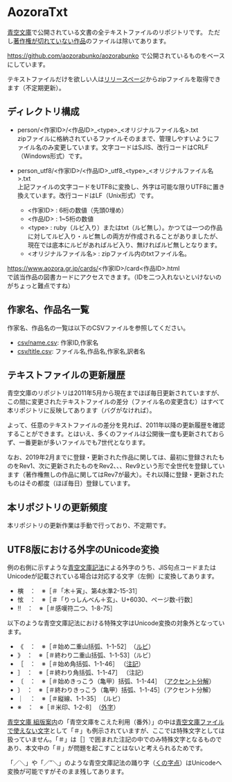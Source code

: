 # AozoraTxt
[青空文庫](https://www.aozora.gr.jp/)で公開されている文書の全テキストファイルのリポジトリです。
ただし[著作権が切れていない作品](https://www.aozora.gr.jp/guide/kijyunn.html#midashi120)のファイルは除いてあります。

https://github.com/aozorabunko/aozorabunko で公開されているものをベースにしています。

テキストファイルだけを欲しい人は[リリースページ](https://github.com/levelevel/AozoraTxt/releases/latest)からzipファイルを取得できます（不定期更新）。

## ディレクトリ構成
- person/<作家ID>/<作品ID>\_\<type>_<オリジナルファイル名>.txt  
  zipファイルに格納されているファイルそのままで、管理しやすいようにファイル名のみ変更しています。文字コードはSJIS、改行コードはCRLF（Windows形式）です。
- person_utf8/<作家ID>/<作品ID>\_utf8\_\<type>\_<オリジナルファイル名>.txt  
  上記ファイルの文字コードをUTF8に変換し、外字は可能な限りUTF8に置き換えています。改行コードはLF（Unix形式）です。

  - <作家ID> : 6桁の数値（先頭0埋め）
  - <作品ID> : 1~5桁の数値
  - \<type> : ruby（ルビ入り）またはtxt（ルビ無し）。かつては一つの作品に対してルビ入り・ルビ無しの両方が作成されることがありましたが、現在では底本にルビがあればルビ入り、無ければルビ無しとなります。
  - <オリジナルファイル名> : zipファイル内のtxtファイル名。

https://www.aozora.gr.jp/cards/<作家ID>/card<作品ID>.html  
で該当作品の図書カードにアクセスできます。（IDを二つ入れないといけないのがちょっと難点ですね）

## 作家名、作品名一覧
作家名、作品名の一覧は以下のCSVファイルを参照してください。
- [csv/name.csv](https://github.com/levelevel/AozoraTxt/blob/master/csv/name.csv): 作家ID,作家名
- [csv/title.csv](https://github.com/levelevel/AozoraTxt/blob/master/csv/title.csv): ファイル名,作品名,作家名,訳者名

## テキストファイルの更新履歴
青空文庫のリポジトリは2011年5月から現在までほぼ毎日更新されていますが、この間に変更されたテキストファイルの差分（ファイル名の変更含む）はすべて本リポジトリに反映してあります（バグがなければ）。

よって、任意のテキストファイルの差分を見れば、2011年以降の更新履歴を確認することができます。とはいえ、多くのファイルは公開後一度も更新されておらず、一番更新が多いファイルでも7世代となります。

なお、2019年2月までに登録・更新された作品に関しては、最初に登録されたものをRev1、次に更新されたものをRev2、、、Rev9という形で全世代を登録しています（著作権無しの作品に関してはRev7が最大）。それ以降に登録・更新されたものはその都度（ほぼ毎日）登録しています。

## 本リポジトリの更新頻度
本リポジトリの更新作業は手動で行っており、不定期です。

## UTF8版における外字のUnicode変換
例の右側に示すような[青空文庫記法](https://www.aozora.gr.jp/annotation/external_character.html)による外字のうち、JIS句点コードまたはUnicodeが記載されている場合は対応する文字（左側）に変換してあります。
- 𣘹　：　※［＃「木＋寅」、第4水準2-15-31］
- 怰　：　※［＃「りっしんべん＋玄」、U+6030、ページ数-行数］
- ‼　：　※［＃感嘆符二つ、1-8-75］

以下のような青空文庫記法における特殊文字はUnicode変換の対象外となっています。
- 《　：　※［＃始め二重山括弧、1-1-52］　（[ルビ](https://www.aozora.gr.jp/annotation/etc.html#ruby)）
- 》　：　※［＃終わり二重山括弧、1-1-53］（ルビ）
- ［　：　※［＃始め角括弧、1-1-46］   （[注記](https://www.aozora.gr.jp/annotation/)）
- ］　：　※［＃終わり角括弧、1-1-47］ （注記）
- 〔　：　※［＃始めきっこう（亀甲）括弧、1-1-44］　（[アクセント分解](https://www.aozora.gr.jp/annotation/external_character.html#accent)）
- 〕　：　※［＃終わりきっこう（亀甲）括弧、1-1-45］（アクセント分解）
- ｜　：　※［＃縦線、1-1-35］　（ルビ）
- ※　：　※［＃米印、1-2-8］　（[外字](https://www.aozora.gr.jp/annotation/external_character.html)）

[青空文庫 組版案内](http://kumihan.aozora.gr.jp/)の「青空文庫をこえた利用（番外）」の中は[青空文庫ファイルで使えない文字](http://kumihan.aozora.gr.jp/extra.html#daitai)として「＃」も例示されていますが、ここでは特殊文字としては扱っていません。「＃」は［］で囲まれた注記の中でのみ特殊文字となるものであり、本文中の「＃」が問題を起こすことはないと考えられるためです。

「／＼」や「／″＼」のような青空文庫記法の踊り字（[くの字点](https://ja.wikipedia.org/wiki/%E8%B8%8A%E3%82%8A%E5%AD%97#%E3%80%B1%EF%BC%88%E3%81%8F%E3%81%AE%E5%AD%97%E7%82%B9%EF%BC%89)）はUnicodeへ変換が可能ですがそのまま残してあります。
